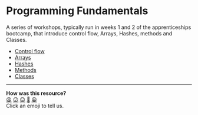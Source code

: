 # Programming Fundamentals

A series of workshops, typically run in weeks 1 and 2 of the apprenticeships bootcamp, that introduce control flow, Arrays, Hashes, methods and Classes.

- [Control flow](./control_flow)
- [Arrays](./arrays)
- [Hashes](./hashes)
- [Methods](./methods)
- [Classes](./classes)

<!-- BEGIN GENERATED SECTION DO NOT EDIT -->

---

**How was this resource?**  
[😫](https://airtable.com/shrUJ3t7KLMqVRFKR?prefill_Repository=skills-workshops&prefill_File=programming_fundamentals/readme.md&prefill_Sentiment=😫) [😕](https://airtable.com/shrUJ3t7KLMqVRFKR?prefill_Repository=skills-workshops&prefill_File=programming_fundamentals/readme.md&prefill_Sentiment=😕) [😐](https://airtable.com/shrUJ3t7KLMqVRFKR?prefill_Repository=skills-workshops&prefill_File=programming_fundamentals/readme.md&prefill_Sentiment=😐) [🙂](https://airtable.com/shrUJ3t7KLMqVRFKR?prefill_Repository=skills-workshops&prefill_File=programming_fundamentals/readme.md&prefill_Sentiment=🙂) [😀](https://airtable.com/shrUJ3t7KLMqVRFKR?prefill_Repository=skills-workshops&prefill_File=programming_fundamentals/readme.md&prefill_Sentiment=😀)  
Click an emoji to tell us.

<!-- END GENERATED SECTION DO NOT EDIT -->
